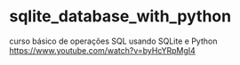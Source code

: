 # sqlite_database_with_python
curso básico de operações SQL usando SQLite e Python
https://www.youtube.com/watch?v=byHcYRpMgI4
